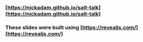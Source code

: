 ### [https://nickadam.github.io/salt-talk](https://nickadam.github.io/salt-talk)

### These slides were built using [https://revealjs.com/](https://revealjs.com/)
